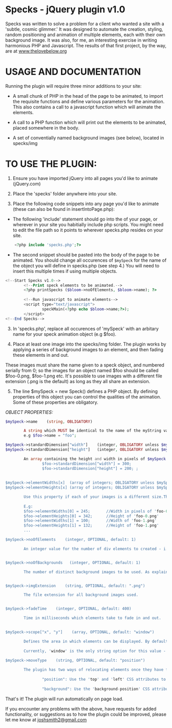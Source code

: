Specks - jQuery plugin v1.0 
================

Specks was written to solve a problem for a client who wanted a site
with a 'subtle, cosmic glimmer.' It was designed  to automate the creation,
styling, random positioning and animation of multiple elements, 
each with their own background image. It was also, for me, an interesting exercise 
in writing harmonious PHP and Javascript. The results of that first 
project, by the way, are at www.thelovebelow.org

USAGE AND DOCUMENTATION
==


Running the plugin will require three minor additions to your site:

- A small chunk of PHP in the head of the page to be animated, to import the 
requisite functions and define various parameters for the animation. This also contains a call to a javascript function which will animate the elements. 

- A call to a PHP function which will print out the elements to be animated, 
placed somewhere in the body.

- A set of conventially named background images (see below), located in specks/img
		
TO USE THE PLUGIN: 
==

1. Ensure you have imported jQuery into all pages you'd like to animate (jQuery.com)

2. Place the 'specks' folder anywhere into your site. 

3. Place the following code snippets into any page you'd like to animate (these can also be found in insertIntoPage.php): 

 - The following 'include' statement should go into the <head> of your page, or wherever in your site you habitially include php scripts. You might need to edit the file path so it points to wherever specks.php resides on your site. 

```php
    <?php include 'specks.php';?>
```

- The second snippet should be pasted into the body of the page to be animated. You should change all occurences of ```$mySpeck``` for the name of the object you will define in specks.php (see step 4.) You will need to insert this multiple times if using multiple objects.

```php
<!--Start Specks v1.0-->
        <!--Print speck elements to be animated.-->
        <?php printSpecks ($bloom->noOfElements, $bloom->name); ?>
        
        <!--Run javascript to animate elements-->
        <script type="text/javascript">
                speckMain(<?php echo $bloom->name;?>);
        </script>
<!--End Specks-->
```
	
3. In 'specks.php', replace all occurences of 'mySpeck' with an arbitary name for your speck animation object (e.g $foo).

4. Place at least one image into the specks/img folder. The plugin works by applying a series of background images to an element, and then fading these elements in and out.

These images must share the name given to a speck object, and numbered serially from 0; so the images for an object named $foo should be called $foo-0.png, $foo-1.png etc. It's possible to use images with a different file extension (.png is the default) as long as they all share an extension. 

5. The line $mySpeck = new Speck() defines a PHP object. By defining properties of this object you can control the qualities of the animation. Some of these properties are obligatory.
	
*OBJECT PROPERTIES:*
```php    
$mySpeck->name    (string, OBLIGATORY)

        A string which MUST be identical to the name of the myString variable.
        e.g $foo->name = "foo";

$mySpeck->standardDimension["width"]    (integer, OBLIGATORY unless $mySpeck->elementWidths used)
$mySpeck->standardDimension["height"]	(integer, OBLIGATORY unless $mySpeck->elementHeights used)

        An array containing the height and width in pixels of $mySpeck's background images. Use this property if all your images are of uniform size. For example, for a set of images all sized 200x300 pixels, use 
                $foo->standardDimension["width"] = 300; 
                $foo->standardDimension["height"] = 200; ; 
        
        
$mySpeck->elementWidths[x]  (array of integers; OBLIGATORY unless $mySpeck->standardDimension["width"] used)
$mySpeck->elementHeights[x] (array of integers; OBLIGATORY unless $mySpeck->standardDimension["height"] used)

        Use this property if each of your images is a different size.These arrays should contain the heights and widths of the background images used. (If defining these values seems tiresome, use standardDimension with the dimensions of the largest image.)
        
        E.g: 
        $foo->elementWidths[0] = 245;		//Width in pixels of 'foo-0.png'
        $foo->elementHeights[0] = 342;		//Height of 'foo-0.png'
        $foo->elementWidths[1] = 100;		//Width of 'foo-1.png'
        $foo->elementHeights[1] = 132;		//Height of 'foo-1.png'
        ...

$mySpeck->noOfElements    (integer, OPTIONAL, default: 1)

        An integer value for the number of div elements to created - i.e the number of images which will appear simultaneously.


$mySpeck->noOfBackgrounds 	(integer, OPTIONAL, default: 1)

        The number of distinct background images to be used. As explained in 4, these must be located in the img/ folder and named $mySpeck-x


$mySpeck->imgExtension    (string, OPTIONAL, default: ".png")

        The file extension for all background images used. 


$mySpeck->fadeTime    (integer, OPTIONAL, default: 400)

        Time in milliseconds which elements take to fade in and out.
        

$mySpeck->scope["x", "y"]    (array, OPTIONAL, default: "window")

        Defines the area in which elements can be displayed. By default, elements are set to display within an area defined by the current window size. Entering integer values for x and y will restrict elements to the area between (0,0) and (x,y). (Note: x and y can be negative; useful when using moveType="background" below.) 
        
        Currently, 'window' is the only string option for this value - more may be added in future releases.
        
$mySpeck->moveType    (string, OPTIONAL, default: "position")

        The plugin has two ways of relocating elements once they have faded out, which correpond to the two values this property can take:
        
                "position": Use the 'top' and 'left' CSS attributes to relocate the element to a randomly chosen absolute position within the defined scope.
                
                "background": Use the 'background-position' CSS attribute to relocate the background within the element. 
```                    
			
That's it! The plugin will run automatically on page load. 

If you encounter any problems with the above, have requests for added functionality, or suggestions as to how the plugin could be improved, please let me know at joshsmith2@gmail.com
